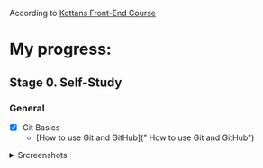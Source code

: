 According to [Kottans Front-End Course](https://github.com/kottans/frontend/blob/2022_UA/contents.md)

# My progress:

## Stage 0. Self-Study

### General

- [x] Git Basics
  - [How to use Git and GitHub](" How to use Git and GitHub")

<details>
  <summary>Srcreenshots</summary>
  <img src = "./img/1 week complete.jpg">
</details>
